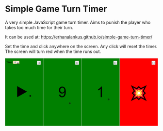 # Simple Game Turn Timer
A very simple JavaScript game turn timer. Aims to punish the player who takes too much time for their turn.

It can be used at:
https://erhanalankus.github.io/simple-game-turn-timer/

Set the time and click anywhere on the screen. Any click will reset the timer. The screen will turn red when the time runs out.

![Application screenshot](screenshots.png)
